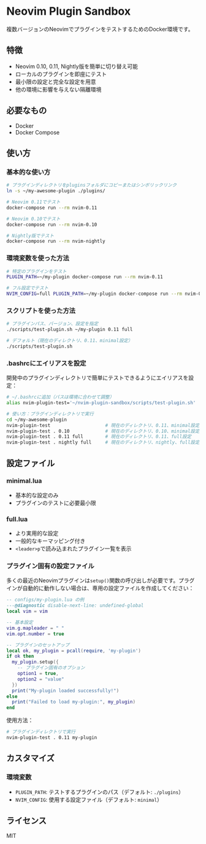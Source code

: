 # Neovim Plugin Sandbox

複数バージョンのNeovimでプラグインをテストするためのDocker環境です。

## 特徴

- Neovim 0.10, 0.11, Nightly版を簡単に切り替え可能
- ローカルのプラグインを即座にテスト
- 最小限の設定と完全な設定を用意
- 他の環境に影響を与えない隔離環境

## 必要なもの

- Docker
- Docker Compose

## 使い方

### 基本的な使い方

```bash
# プラグインディレクトリをpluginsフォルダにコピーまたはシンボリックリンク
ln -s ~/my-awesome-plugin ./plugins/

# Neovim 0.11でテスト
docker-compose run --rm nvim-0.11

# Neovim 0.10でテスト
docker-compose run --rm nvim-0.10

# Nightly版でテスト
docker-compose run --rm nvim-nightly
```

### 環境変数を使った方法

```bash
# 特定のプラグインをテスト
PLUGIN_PATH=~/my-plugin docker-compose run --rm nvim-0.11

# フル設定でテスト
NVIM_CONFIG=full PLUGIN_PATH=~/my-plugin docker-compose run --rm nvim-0.11
```

### スクリプトを使った方法

```bash
# プラグインパス、バージョン、設定を指定
./scripts/test-plugin.sh ~/my-plugin 0.11 full

# デフォルト（現在のディレクトリ、0.11、minimal設定）
./scripts/test-plugin.sh
```

### .bashrcにエイリアスを設定

開発中のプラグインディレクトリで簡単にテストできるようにエイリアスを設定：

```bash
# ~/.bashrcに追加（パスは環境に合わせて調整）
alias nvim-plugin-test='~/nvim-plugin-sandbox/scripts/test-plugin.sh'

# 使い方：プラグインディレクトリで実行
cd ~/my-awesome-plugin
nvim-plugin-test                    # 現在のディレクトリ、0.11、minimal設定
nvim-plugin-test . 0.10             # 現在のディレクトリ、0.10、minimal設定
nvim-plugin-test . 0.11 full        # 現在のディレクトリ、0.11、full設定
nvim-plugin-test . nightly full     # 現在のディレクトリ、nightly、full設定
```

## 設定ファイル

### minimal.lua
- 基本的な設定のみ
- プラグインのテストに必要最小限

### full.lua
- より実用的な設定
- 一般的なキーマッピング付き
- `<leader>p`で読み込まれたプラグイン一覧を表示

### プラグイン固有の設定ファイル

多くの最近のNeovimプラグインは`setup()`関数の呼び出しが必要です。プラグインが自動的に動作しない場合は、専用の設定ファイルを作成してください：

```lua
-- configs/my-plugin.lua の例
---@diagnostic disable-next-line: undefined-global
local vim = vim

-- 基本設定
vim.g.mapleader = " "
vim.opt.number = true

-- プラグインのセットアップ
local ok, my_plugin = pcall(require, 'my-plugin')
if ok then
  my_plugin.setup({
    -- プラグイン固有のオプション
    option1 = true,
    option2 = "value"
  })
  print("My-plugin loaded successfully!")
else
  print("Failed to load my-plugin:", my_plugin)
end
```

使用方法：
```bash
# プラグインディレクトリで実行
nvim-plugin-test . 0.11 my-plugin
```

## カスタマイズ

### 環境変数

- `PLUGIN_PATH`: テストするプラグインのパス（デフォルト: `./plugins`）
- `NVIM_CONFIG`: 使用する設定ファイル（デフォルト: `minimal`）

## ライセンス

MIT
